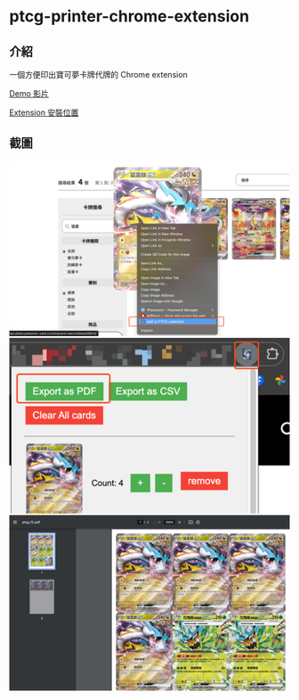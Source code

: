 # ptcg-printer-chrome-extension

## 介紹
一個方便印出寶可夢卡牌代牌的 Chrome extension

<a href="https://youtu.be/CyDxLyQCJdE">Demo 影片</a>

<a href="https://chromewebstore.google.com/detail/pok%C3%A9mon-trading-card-game/hfmblcoehegdjgfgibngbhhpcjambjhe">Extension 安裝位置</a>

## 截圖
![alt text](img/SCR-20240524-lsvz.png)
![alt text](img/SCR-20240524-ltnr.png)
![alt text](img/SCR-20240524-ltrx.jpeg)

